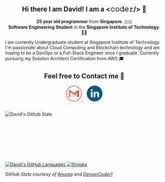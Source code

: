 <!--github banner-->

<!-- self introduction-->
<h2 align = 'center'> Hi there I am David! I am a <𝚌𝚘𝚍𝚎𝚛/> 👋</h2>
<p align='center'>
  <b>25 year old programmer</b> from <b>Singapore</b>. 🇸🇬 </br>
  <b>Software Engineering Student</b> in the <b> Singapore Institute of Technology</b>. 👨‍💻 </br>
</p>

I am currently Undergraduate student at Singapore Institute of Technology. I'm passionate about Cloud Computing and Blockchain technology and am hoping to be a DevOps or a Full-Stack Engineer once I graduate. Currently pursuing my Solution Architect Certification from AWS 🎓

<!-- Contact Section-->
<h2 align = 'center'> Feel free to Contact me 💬</h2>
<p align = 'center'>
    <a href = "mailto: alphonsekoh@gmail.com"><img height = "50" src= "https://github.com/alphonsekoh/alphonsekoh/blob/main/assets/gmail.png" alt = "Email">
    </a>&nbsp;&nbsp;
    <a href = "https://www.linkedin.com/in/koh-huan-yin/"><img height = "50" src ="https://github.com/alphonsekoh/alphonsekoh/blob/main/assets/linkedin.png" alt = "LinkedIn">
    </a>
<!--To add personal website for portfolio in the future-->
</p>


<!--Github stats API-->
<h2></h2>

<p>
  <a href="https://github.com/anuraghazra/github-readme-stats">
    <img align="left" height = "160" width = "450" src="https://github-readme-stats.vercel.app/api?username=alphonsekoh&show_icons=true&count_private=true&hide=issues,contribs&theme=vision-friendly-dark&hide_border=false" style="max-width:100%;height:auto;" alt="David's Github Stats" />
  </a>

<a href="https://github.com/anuraghazra/github-readme-stats">
<img height="160" width="288" alt="David's GitHub Languages" src="https://github-readme-stats.vercel.app/api/top-langs/?username=alphonsekoh&hide_border=true&theme=vision-friendly-dark&layout=compact" /> 
</a>

  <a href="https://github.com/DenverCoder1/github-readme-streak-stats">
    <img height = "160" width = "425" src="https://github-readme-streak-stats.herokuapp.com/?user=alphonsekoh&theme=dark&hide_border=false" style="max-width:100%;height:auto;" alt="Streaks" />
  </a>
</p>

<p align='left'>
  <i>GitHub Stats courtesy of <a href="https://github.com/anuraghazra/github-readme-stats">Anurag</a> and <a href ="https://github.com/DenverCoder1/github-readme-streak-stats">DenverCoder1</a></i>
</p>

